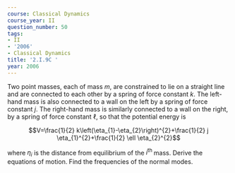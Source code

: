 ```yaml
---
course: Classical Dynamics
course_year: II
question_number: 50
tags:
- II
- '2006'
- Classical Dynamics
title: '2.I.9C '
year: 2006
---
```



Two point masses, each of mass $m$, are constrained to lie on a straight line and are connected to each other by a spring of force constant $k$. The left-hand mass is also connected to a wall on the left by a spring of force constant $j$. The right-hand mass is similarly connected to a wall on the right, by a spring of force constant $\ell$, so that the potential energy is

$$V=\frac{1}{2} k\left(\eta_{1}-\eta_{2}\right)^{2}+\frac{1}{2} j \eta_{1}^{2}+\frac{1}{2} \ell \eta_{2}^{2}$$

where $\eta_{i}$ is the distance from equilibrium of the $i^{\text {th }}$ mass. Derive the equations of motion. Find the frequencies of the normal modes.